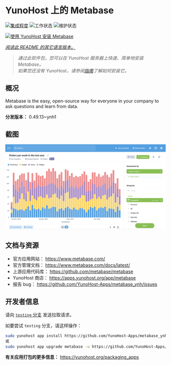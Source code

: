 <!--
注意：此 README 由 <https://github.com/YunoHost/apps/tree/master/tools/readme_generator> 自动生成
请勿手动编辑。
-->

# YunoHost 上的 Metabase

[![集成程度](https://apps.yunohost.org/badge/integration/metabase)](https://ci-apps.yunohost.org/ci/apps/metabase/)
![工作状态](https://apps.yunohost.org/badge/state/metabase)
![维护状态](https://apps.yunohost.org/badge/maintained/metabase)

[![使用 YunoHost 安装 Metabase](https://install-app.yunohost.org/install-with-yunohost.svg)](https://install-app.yunohost.org/?app=metabase)

*[阅读此 README 的其它语言版本。](./ALL_README.md)*

> *通过此软件包，您可以在 YunoHost 服务器上快速、简单地安装 Metabase。*  
> *如果您还没有 YunoHost，请参阅[指南](https://yunohost.org/install)了解如何安装它。*

## 概况

Metabase is the easy, open-source way for everyone in your company to ask questions and learn from data.

**分发版本：** 0.49.13~ynh1

## 截图

![Metabase 的截图](./doc/screenshots/metabase-product-screenshot.png)

## 文档与资源

- 官方应用网站： <https://www.metabase.com/>
- 官方管理文档： <https://www.metabase.com/docs/latest/>
- 上游应用代码库： <https://github.com/metabase/metabase>
- YunoHost 商店： <https://apps.yunohost.org/app/metabase>
- 报告 bug： <https://github.com/YunoHost-Apps/metabase_ynh/issues>

## 开发者信息

请向 [`testing` 分支](https://github.com/YunoHost-Apps/metabase_ynh/tree/testing) 发送拉取请求。

如要尝试 `testing` 分支，请这样操作：

```bash
sudo yunohost app install https://github.com/YunoHost-Apps/metabase_ynh/tree/testing --debug
或
sudo yunohost app upgrade metabase -u https://github.com/YunoHost-Apps/metabase_ynh/tree/testing --debug
```

**有关应用打包的更多信息：** <https://yunohost.org/packaging_apps>
